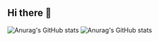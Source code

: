 ## Hi there 👋

<!--
**chem-help/chem-help** is a ✨ _special_ ✨ repository because its `README.md` (this file) appears on your GitHub profile.

Here are some ideas to get you started:

- 🔭 I’m currently working on ...
- 🌱 I’m currently learning ...
- 👯 I’m looking to collaborate on ...
- 🤔 I’m looking for help with ...
- 💬 Ask me about ...
- 📫 How to reach me: ...
- 😄 Pronouns: ...
- ⚡ Fun fact: ...
-->
![Anurag's GitHub stats](https://github-readme-stats.vercel.app/api?username=catdogdonkey&show_icons=true&theme=&transparent&hide_border)
![Anurag's GitHub stats](https://github-readme-stats.vercel.app/api?username=chem-help&show_icons=true&theme=transparent&hide_border)
